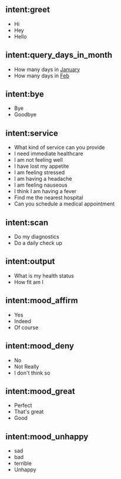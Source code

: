 ## intent:greet
- Hi
- Hey
- Hello

## intent:query_days_in_month
- How many days in [January](month)
- How many days in [Feb](month)

## intent:bye
- Bye
- Goodbye
## intent:service
- What kind of service can you provide
- I need immediate healthcare
- I am not feeling well
- I have lost my appetite
- I am feeling stressed
- I am having a headache
- I am feeling nauseous
- I think I am having a fever
- Find me the nearest hospital
- Can you schedule a medical appointment
## intent:scan
- Do my diagnostics
- Do a daily check up
## intent:output
- What is my health status
- How fit am I
## intent:mood_affirm
- Yes
- Indeed
- Of course
## intent:mood_deny
- No
- Not Really
- I don't think so
## intent:mood_great
- Perfect
- That's great
- Good
## intent:mood_unhappy
- sad
- bad
- terrible
- Unhappy

